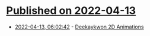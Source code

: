 # [Published on 2022-04-13](index.md)

* [2022-04-13, 06:02:42](https://news.ycombinator.com/item?id=31011643) - [Deekaykwon 2D Animations](https://deekaykwon.com)
